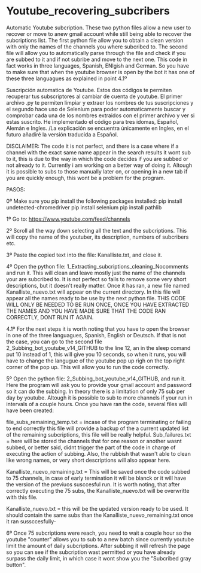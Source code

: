 # Youtube_recovering_subcribers
Automatic Youtube subcription. These two python files allow a new user to recover or move to anew gmail account while still being able to recover the subcriptions list. The first python file allow you to obtain a clean version with only the names of the channels you where subcribed to. The second file will allow you to automatically parse through the file and check if you are subbed to it and if not subribe and move to the next one. This code in fact works in three languages, Spanish, ENlgish and German. So you have to make sure that when the youtube browser is open by the bot it has one of these three languagues as explained in point 4.1º

Suscripción automatica de Youtube. Estos dos códigos te permiten recuperar tus subscriptores al cambiar de cuenta de youtube. El primer archivo .py te permiten limpiar y extraer los nombres de tus suscripciones y el segundo hace uso de Selenium para poder automaticamente  buscar y comprobar cada una de los nombres extraidos con el primer archivo y ver si estas suscrito. He implementado el código para tres idomas, Español, Alemán e Ingles. /La explicación se encuentra únicamente en Ingles, en el futuro añadiré la versión traducida a Español. 

DISCLAIMER: The code it is not perfect, and there is a case where if a channel with the exact same name appear in the search results it wont sub to it, this is due to the way in which the code decides if you are subbed or not already to it. Currently i am working on a better way of doing it. Altough it is possible to subs to those manually later on, or opening in a new tab if you are quickly enough, this wont be a problem for the program.


PASOS:

0º Make sure you pip install the following packages installed: 
  pip install undetected-chromedriver
  pip install selenium
  pip install pathlib
  
1º Go to: https://www.youtube.com/feed/channels

2º Scroll all the way down selecting all the text and the subcriptions. This will copy the name of the youtuber, its description, numbers of subcribers etc.

3º Paste the copied text into the file: Kanalliste.txt, and close it.

4º Open the python file: 1_Extracting_subcriptions_cleaning_Nocomments and run it. This will clean and leave mostly just the name of the channels your are subcribed to. It is not perfect so fails to remove some very short descriptions, but it doesn't really matter. Once it has ran, a new file named Kanalliste_nuevo.txt will appear on the current directory. In this file will appear all the names ready to be use by the next python file. THIS CODE WILL ONLY BE NEEDED TO BE RUN ONCE, ONCE YOU HAVE EXTRACTED THE NAMES AND YOU HAVE MADE SURE THAT THE CODE RAN CORRECTLY, DONT RUN IT AGAIN.

4.1º For the next steps it is worth noting that you have to open the browser in one of the three languagues, Spanish, English or Deutsch. If that is not the case, you can go to the second file 2_Subbing_bot_youtube_v14_GITHUB to the line 12, an in the sleep comand put 10 instead of 1, this will give you 10 seconds, so when it runs, you will have to change the langugue of the youtube pop up righ on the top right corner of the pop up. This will allow you to run the code correctly. 

5º Open the python file: 2_Subbing_bot_youtube_v14_GITHUB, and run it. Here the program will ask you to provide your gmail account and password so it can do the subbing. In theory there is a limitation of only 75 sub per day by youtube. Altough it is possible to sub to more channels if your run in intervals of a couple hours. Once you have ran the code, several files will have been created:

   file_subs_remaining_temp.txt = incase of the program terminating or failing to end correctly this file will provide a backup of the a current updated list of the remaining                                       subcriptions, this file will be really helpful.
   Sub_failures.txt = here will be stored the channels that for one reason or another wasnt subbed, or better said, didnt trigger the part of the code in charge of executing                            the action of subbing. Also, the rubbish that wasn't able to clean like wrong names, or very short descriptions will also appear here.
   
   Kanalliste_nuevo_remaining.txt = This will be saved once the code subbed to 75 channels, in case of early termination it will be blanck or it will have the version of the 
                                previuos susccesful run. It is worth noting, that after correctly executing the 75 subs, the Kanalliste_nuevo.txt will be overwritte with this                                   file.
                                
   Kanalliste_nuevo.txt = this will be the updated version ready to be used. It should contain the same subs than the Kanalliste_nuevo_remaining.txt once it ran sussccesfully-
   
   6º Once 75 subcriptions were reach, you need to wait a couple hour so the youtube "counter" allows you to sub to a new batch since currently youtube limit the amount of daily subcriptions. After subbing it will refresh the page so you can see if the subcription wast permitted or you have already surpass the daily limit, in which case it wont show you the "Subcribed gray button".
   
   
   
